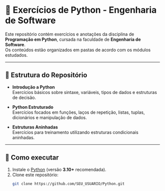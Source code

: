 # 📘 Exercícios de Python - Engenharia de Software

Este repositório contém exercícios e anotações da disciplina de **Programação em Python**, cursada na faculdade de **Engenharia de Software**.  
Os conteúdos estão organizados em pastas de acordo com os módulos estudados.

---

## 📂 Estrutura do Repositório

- **Introdução a Python**  
  Exercícios básicos sobre sintaxe, variáveis, tipos de dados e estruturas de decisão.

- **Python Estruturado**  
  Exercícios focados em funções, laços de repetição, listas, tuplas, dicionários e manipulação de dados.

- **Estruturas Aninhadas**  
  Exercícios para treinamento utilizando estruturas condicionais aninhadas.

---

## 🔧 Como executar

1. Instale o [Python](https://www.python.org/downloads/) (versão **3.10+** recomendada).
2. Clone este repositório:
   ```bash
   git clone https://github.com/SEU_USUARIO/Python.git
